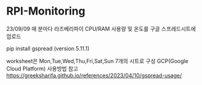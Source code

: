# RPI-Monitoring
23/09/09
매 분마다 라즈베리파이 CPU/RAM 사용량 및 온도를 구글 스프레드시트에 업로드

pip install gspread (version 5.11.1)


worksheet은 Mon,Tue,Wed,Thu,Fri,Sat,Sun 7개의 시트로 구성
GCP(Google Cloud Platform) 사용방법 참고
https://greeksharifa.github.io/references/2023/04/10/gspread-usage/
